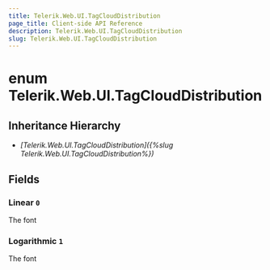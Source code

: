 ```yaml
---
title: Telerik.Web.UI.TagCloudDistribution
page_title: Client-side API Reference
description: Telerik.Web.UI.TagCloudDistribution
slug: Telerik.Web.UI.TagCloudDistribution
---
```


# enum Telerik.Web.UI.TagCloudDistribution

## Inheritance Hierarchy

* *[Telerik.Web.UI.TagCloudDistribution]({%slug Telerik.Web.UI.TagCloudDistribution%})*

## Fields

### Linear `0`

The font

### Logarithmic `1`

The font


